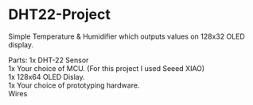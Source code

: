 # DHT22-Project
Simple Temperature &amp; Humidifier which outputs values on 128x32 OLED display. 

Parts:
1x DHT-22 Sensor </br>
1x Your choice of MCU. (For this project I used Seeed XIAO) </br>
1x 128x64 OLED Dislay. </br>
1x Your choice of prototyping hardware. </br>
Wires
